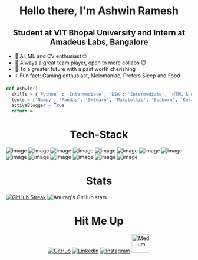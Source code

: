 <h1 align="center"> Hello there, I'm Ashwin Ramesh </h1>
<h2 align="center"> Student at VIT Bhopal University and Intern at Amadeus Labs, Bangalore</h2>

- 🌱 AI, ML and CV enthusiast 🤓
- 👯 Always a great team player, open to more collabs 😇
- 🥅 To a greater future with a past worth cherishing
- ⚡ Fun fact: Gaming enthusiast, Melomaniac, Prefers Sleep and Food

```python
def Ashwin():
  skills = {'Python' : 'Intermediate', 'DSA': 'Intermediate', 'HTML & CSS': 'Beginner', 'Javascript' : 'Beginner'}
  tools = ['Numpy', 'Pandas', 'Sklearn', 'Matplotlib', 'Seaborn', 'Keras', 'Flask', 'OpenCV', 'Tensorflow']
  activeBlogger = True
  return ∞
```

<h1 align="center"> Tech-Stack </h1>

![image](https://img.shields.io/badge/Python-3776AB?style=for-the-badge&logo=python&logoColor=white)
![image](https://img.shields.io/badge/Jupyter-F37626.svg?&style=for-the-badge&logo=Jupyter&logoColor=white)
![image](https://img.shields.io/badge/HTML5-E34F26?style=for-the-badge&logo=html5&logoColor=white)
![image](https://img.shields.io/badge/CSS3-1572B6?style=for-the-badge&logo=css3&logoColor=white)
![image](https://img.shields.io/badge/JavaScript-323330?style=for-the-badge&logo=javascript&logoColor=F7DF1E)
![image](https://img.shields.io/badge/C%2B%2B-00599C?style=for-the-badge&logo=c%2B%2B&logoColor=white)
![image](https://img.shields.io/badge/TensorFlow-FF6F00?style=for-the-badge&logo=TensorFlow&logoColor=white)
![image](https://img.shields.io/badge/Numpy-777BB4?style=for-the-badge&logo=numpy&logoColor=white)
![image](https://img.shields.io/badge/Pandas-2C2D72?style=for-the-badge&logo=pandas&logoColor=white)
![image](https://img.shields.io/badge/OpenCV-27338e?style=for-the-badge&logo=OpenCV&logoColor=white)
![image](https://img.shields.io/badge/Flask-000000?style=for-the-badge&logo=flask&logoColor=white)
![image](https://img.shields.io/badge/Git-F05032?style=for-the-badge&logo=git&logoColor=white)
![image](https://img.shields.io/badge/Medium-12100E?style=for-the-badge&logo=medium&logoColor=white)
![image](https://img.shields.io/badge/R-1572B6?style=for-the-badge&logo=r&logoColor=white)

<h1 align="center"> Stats </h1>

[![GitHub Streak](http://github-readme-streak-stats.herokuapp.com?user=ashwinramesh21&theme=dark&background=000000)](https://git.io/streak-stats)
![Anurag's GitHub stats](https://github-readme-stats.vercel.app/api?username=ashwinramesh21&show_icons=true&theme=synthwave)

<h1 align="center"> Hit Me Up </h1>

<p align="center">
	<a href="https://github.com/AshwinRamesh21"><img src="https://img.icons8.com/bubbles/50/000000/github.png" alt="GitHub"/></a>
	<a href="https://www.linkedin.com/in/ashwin-ramesh-/"><img src="https://img.icons8.com/bubbles/50/000000/linkedin.png" alt="LinkedIn"/></a>
	<a href="https://instagram.com/ashwin_ramesh_21?igshid=ZDdkNTZiNTM="><img src="https://img.icons8.com/bubbles/50/000000/instagram.png" alt="Instagram"/></a>
	<a href="https://medium.com/@ashwinramesh2001"><img src="https://user-images.githubusercontent.com/64190677/223194716-3926d137-ec08-40d9-bf5d-02f8a9f65f55.png" width=50 height=50 alt="Medium"/></a>
</p>


